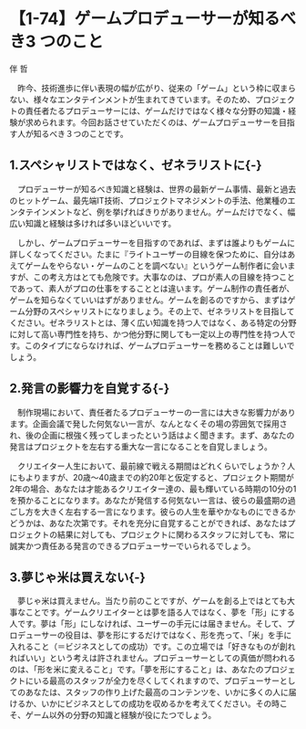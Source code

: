 # 【1-74】ゲームプロデューサーが知るべき3 つのこと

<div class="author">伴 哲</div>

　昨今、技術進歩に伴い表現の幅が広がり、従来の「ゲーム」という枠に収まらない、様々なエンタテインメントが生まれてきています。そのため、プロジェクトの責任者たるプロデューサーには、ゲームだけではなく様々な分野の知識・経験が求められます。今回お話させていただくのは、ゲームプロデューサーを目指す人が知るべき３つのことです。

## 1.スペシャリストではなく、ゼネラリストに{-}

　プロデューサーが知るべき知識と経験は、世界の最新ゲーム事情、最新と過去のヒットゲーム、最先端IT技術、プロジェクトマネジメントの手法、他業種のエンタテインメントなど、例を挙げればきりがありません。ゲームだけでなく、幅広い知識と経験は多ければ多いほどいいです。

　しかし、ゲームプロデューサーを目指すのであれば、まずは誰よりもゲームに詳しくなってください。たまに『ライトユーザーの目線を保つために、自分はあえてゲームをやらない・ゲームのことを調べない』というゲーム制作者に会いますが、この考え方はとても危険です。大事なのは、プロが素人の目線を持つことであって、素人がプロの仕事をすることとは違います。ゲーム制作の責任者が、ゲームを知らなくていいはずがありません。ゲームを創るのですから、まずはゲーム分野のスペシャリストになりましょう。その上で、ゼネラリストを目指してください。ゼネラリストとは、薄く広い知識を持つ人ではなく、ある特定の分野に対して高い専門性を持ち、かつ他分野に関しても一定以上の専門性を持つ人です。このタイプにならなければ、ゲームプロデューサーを務めることは難しいでしょう。

## 2.発言の影響力を自覚する{-}

　制作現場において、責任者たるプロデューサーの一言には大きな影響力があります。企画会議で発した何気ない一言が、なんとなくその場の雰囲気で採用され、後の企画に根強く残ってしまったという話はよく聞きます。まず、あなたの発言はプロジェクトを左右する重大な一言になることを自覚しましょう。

　クリエイター人生において、最前線で戦える期間はどれくらいでしょうか？人にもよりますが、20歳～40歳までの約20年と仮定すると、プロジェクト期間が2年の場合、あなたは才能あるクリエイター達の、最も輝いている時期の10分の1を預かることになります。あなたが発信する何気ない一言は、彼らの最盛期の過ごし方を大きく左右する一言になります。彼らの人生を華やかなものにできるかどうかは、あなた次第です。それを充分に自覚することができれば、あなたはプロジェクトの結果に対しても、プロジェクトに関わるスタッフに対しても、常に誠実かつ責任ある発言のできるプロデューサーでいられるでしょう。

## 3.夢じゃ米は買えない{-}

　夢じゃ米は買えません。当たり前のことですが、ゲームを創る上ではとても大事なことです。ゲームクリエイターとは夢を語る人ではなく、夢を「形」にする人です。夢は「形」にしなければ、ユーザーの手元には届きません。そして、プロデューサーの役目は、夢を形にするだけではなく、形を売って、「米」を手に入れること（＝ビジネスとしての成功）です。この立場では「好きなものが創れればいい」という考えは許されません。プロデューサーとしての真価が問われるのは、「形を米に変えること」です。「夢を形にすること」は、あなたのプロジェクトにいる最高のスタッフが全力を尽くしてくれますので、プロデューサーとしてのあなたは、スタッフの作り上げた最高のコンテンツを、いかに多くの人に届けるか、いかにビジネスとしての成功を収めるかを考えてください。その時こそ、ゲーム以外の分野の知識と経験が役にたつでしょう。
